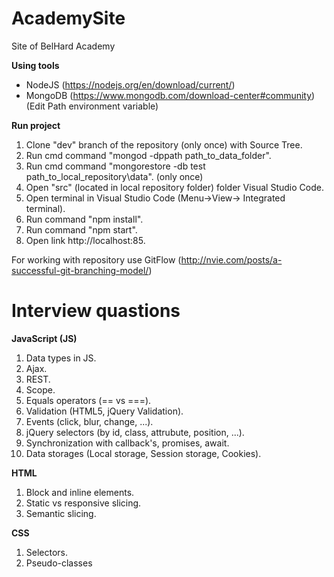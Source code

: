 # AcademySite
Site of BelHard Academy

**Using tools**

- NodeJS (https://nodejs.org/en/download/current/)
- MongoDB (https://www.mongodb.com/download-center#community) (Edit Path environment variable)

**Run project**

1) Clone "dev" branch of the repository (only once) with Source Tree.
2) Run cmd command "mongod -dppath path_to_data_folder".
3) Run cmd command "mongorestore -db test path_to_local_repository\data". (only once)
4) Open "src" (located in local repository folder) folder Visual Studio Code.
5) Open terminal in Visual Studio Code (Menu->View-> Integrated terminal).
6) Run command "npm install".
7) Run command "npm start".
8) Open link http://localhost:85.

For working with repository use GitFlow (http://nvie.com/posts/a-successful-git-branching-model/)


# Interview quastions

**JavaScript (JS)**
1) Data types in JS.
2) Ajax.
3) REST.
4) Scope.
5) Equals operators (== vs ===).
6) Validation (HTML5, jQuery Validation).
7) Events (click, blur, change, ...).
8) jQuery selectors (by id, class, attrubute, position, ...).
9) Synchronization with callback's, promises, await.
10) Data storages (Local storage, Session storage, 	Cookies).

**HTML**
1) Block and inline elements.
2) Static vs responsive slicing.
3) Semantic slicing.

**CSS**
1) Selectors.
2) Pseudo-classes
